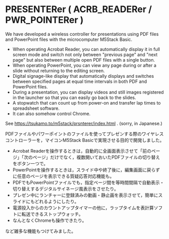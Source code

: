 # PRESENTERer ( ACRB_READERer / PWR_POINTERer )
We have developed a wireless controller for presentations using PDF files and PowerPoint files with the microcomputer M5Stack Basic.

- When operating Acrobat Reader, you can automatically display it in full screen mode and switch not only between "previous page" and "next page" but also between multiple open PDF files with a single button.
- When operating PowerPoint, you can view any page during or after a slide without returning to the editing screen.
- Digital signage-like display that automatically displays and switches between specified pages at equal time intervals in both PDF and PowerPoint files.
- During a presentation, you can display videos and still images registered in the launcher so that you can easily go back to the slides.
- A stopwatch that can count up from power-on and transfer lap times to spreadsheet software.
- It can also somehow control Chrome.

See https://tsukamo.to/m5stack/prsnterer/index.html . (sorry, in Japanese.)

PDFファイルやパワーポイントのファイルを使ってプレゼンする際のワイヤレスコントローラーを，マイコンM5Stack Basicで実現させる目的で開発しました。

- Acrobat Readerを操作するときは，自動的に全画面表示させて「前のページ」「次のページ」だけでなく，複数開いておいたPDFファイルの切り替えをボタン一つで。
- PowerPointを操作するときは，スライド中や終了後に，編集画面に戻らずに任意のページを表示できる質疑応答対応機能も。
- PDFでもPowerPointファイルでも，指定ページ間を等時間間隔で自動表示・切り替えするデジタルサイネージ風表示をさせたり。
- プレゼン中にランチャーに登録済みの動画・静止画を表示させて，簡単にスライドにもどれるようにしたり。
- 電源投入からのカウントアップタイマーの他に，ラップタイムを表計算ソフトに転送できるストップウォッチ。
- なんとなくChromeも操作できたり。

など雑多な機能もつけてみました。

